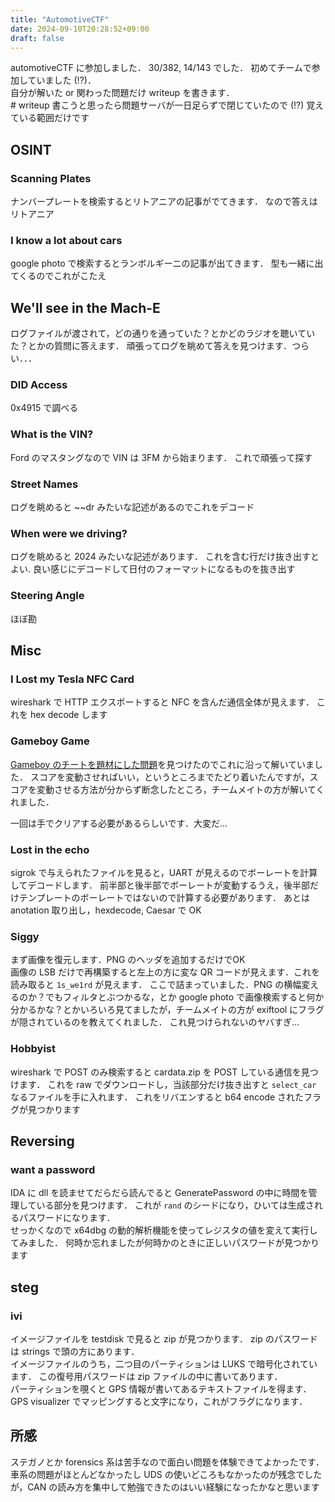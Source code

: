 ```yaml
---
title: "AutomotiveCTF"
date: 2024-09-10T20:28:52+09:00
draft: false
---
```


automotiveCTF に参加しました．
30/382, 14/143 でした．
初めてチームで参加していました (!?)．\
自分が解いた or 関わった問題だけ writeup を書きます．\
\# writeup 書こうと思ったら問題サーバが一日足らずで閉じていたので (!?) 覚えている範囲だけです

## OSINT

### Scanning Plates

ナンバープレートを検索するとリトアニアの記事がでてきます．
なので答えはリトアニア

### I know a lot about cars

google photo で検索するとランボルギーニの記事が出てきます．
型も一緒に出てくるのでこれがこたえ

## We'll see in the Mach-E

ログファイルが渡されて，どの通りを通っていた？とかどのラジオを聴いていた？とかの質問に答えます．
頑張ってログを眺めて答えを見つけます．つらい．．．

### DID Access

0x4915 で調べる

### What is the VIN?

Ford のマスタングなので VIN は 3FM から始まります．
これで頑張って探す

### Street Names

ログを眺めると ~~dr みたいな記述があるのでこれをデコード

### When were we driving?

ログを眺めると 2024 みたいな記述があります．
これを含む行だけ抜き出すとよい.
良い感じにデコードして日付のフォーマットになるものを抜き出す

### Steering Angle

ほぼ勘

## Misc

### I Lost my Tesla NFC Card

wireshark で HTTP エクスポートすると NFC を含んだ通信全体が見えます．
これを hex decode します

### Gameboy Game

[Gameboy のチートを題材にした問題](https://github.com/csn3rd/UTCTFWriteups/blob/main/README.md#utctf-adventure-rom-4)を見つけたのでこれに沿って解いていました．
スコアを変動させればいい，というところまでたどり着いたんですが，スコアを変動させる方法が分からず断念したところ，チームメイトの方が解いてくれました．

一回は手でクリアする必要があるらしいです．大変だ...

### Lost in the echo

sigrok で与えられたファイルを見ると，UART が見えるのでボーレートを計算してデコードします．
前半部と後半部でボーレートが変動するうえ，後半部だけテンプレートのボーレートではないので計算する必要があります．
あとは anotation 取り出し，hexdecode, Caesar で OK

### Siggy

まず画像を復元します．PNG のヘッダを追加するだけでOK\
画像の LSB だけで再構築すると左上の方に変な QR コードが見えます．これを読み取ると ```1s_we1rd``` が見えます．
ここで詰まっていました．PNG の横幅変えるのか？でもフィルタとぶつかるな，とか google photo で画像検索すると何か分かるかな？とかいろいろ見てましたが，チームメイトの方が exiftool にフラグが隠されているのを教えてくれました．
これ見つけられないのヤバすぎ...

### Hobbyist

wireshark で POST のみ検索すると cardata.zip を POST している通信を見つけます．
これを raw でダウンロードし，当該部分だけ抜き出すと ```select_car``` なるファイルを手に入れます．
これをリバエンすると b64 encode されたフラグが見つかります

## Reversing

### want a password

IDA に dll を読ませてだらだら読んでると GeneratePassword の中に時間を管理している部分を見つけます．
これが ```rand``` のシードになり，ひいては生成されるパスワードになります．\
せっかくなので x64dbg の動的解析機能を使ってレジスタの値を変えて実行してみました．
何時か忘れましたが何時かのときに正しいパスワードが見つかります

## steg

### ivi

イメージファイルを testdisk で見ると zip が見つかります．
zip のパスワードは strings で頭の方にあります．\
イメージファイルのうち，二つ目のパーティションは LUKS で暗号化されています．
この復号用パスワードは zip ファイルの中に書いてあります．\
パーティションを覗くと GPS 情報が書いてあるテキストファイルを得ます．
GPS visualizer でマッピングすると文字になり，これがフラグになります．

## 所感

ステガノとか forensics 系は苦手なので面白い問題を体験できてよかったです．
車系の問題がほとんどなかったし UDS の使いどころもなかったのが残念でしたが，CAN の読み方を集中して勉強できたのはいい経験になったかなと思います
